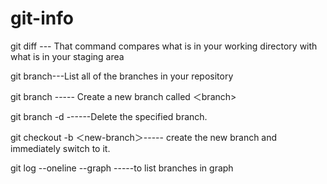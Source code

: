 # git-info

git diff --- That command compares what is in your working directory with what is in your staging area


git branch---List all of the branches in your repository


git branch <branch> ----- Create a new branch called ＜branch>


git branch -d <branch>------Delete the specified branch.

git checkout -b ＜new-branch＞----- create the new branch and immediately switch to it.

git log --oneline --graph -----to list branches in graph
